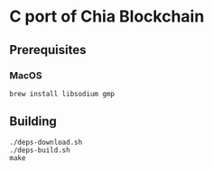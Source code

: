 # C port of Chia Blockchain

## Prerequisites

### MacOS

```
brew install libsodium gmp
```

## Building

```
./deps-download.sh
./deps-build.sh
make
```


